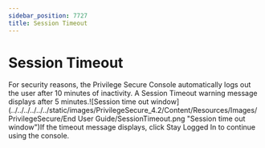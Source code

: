 ```yaml
---
sidebar_position: 7727
title: Session Timeout
---
```


# Session Timeout

For security reasons, the Privilege Secure Console automatically logs out the user after 10 minutes of inactivity. A Session Timeout warning message displays after 5 minutes.![Session time out window](../../../../../../static/images/PrivilegeSecure_4.2/Content/Resources/Images/PrivilegeSecure/End User Guide/SessionTimeout.png "Session time out window")If the timeout message displays, click Stay Logged In to continue using the console.